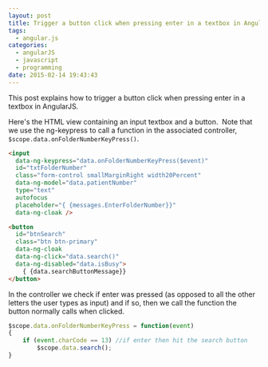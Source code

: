 ```yaml
---
layout: post
title: Trigger a button click when pressing enter in a textbox in AngularJS
tags:
  - angular.js
categories:
  - angularJS
  - javascript
  - programming
date: 2015-02-14 19:43:43
---
```


This post explains how to trigger a button click when pressing enter in a textbox in AngularJS. 

Here's the HTML view containing an input textbox and a button.  Note that we use the ng-keypress to call a function in the associated controller, `$scope.data.onFolderNumberKeyPress()`.

```html
<input 
  data-ng-keypress="data.onFolderNumberKeyPress($event)"   
  id="txtFolderNumber" 
  class="form-control smallMarginRight width20Percent" 
  data-ng-model="data.patientNumber" 
  type="text" 
  autofocus 
  placeholder="{ {messages.EnterFolderNumber}}" 
  data-ng-cloak />

<button 
  id="btnSearch" 
  class="btn btn-primary" 
  data-ng-cloak 
  data-ng-click="data.search()" 
  data-ng-disabled="data.isBusy">
    { {data.searchButtonMessage}}
</button>
```

In the controller we check if enter was pressed (as opposed to all the other letters the user types as input) and if so, then we call the function the button normally calls when clicked.

```js
$scope.data.onFolderNumberKeyPress = function(event)
{
    if (event.charCode == 13) //if enter then hit the search button
        $scope.data.search();
}
```

